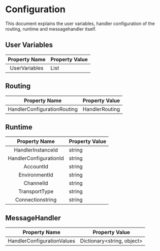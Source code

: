 # Configuration
This document explains the user variables, handler configuration of the routing, runtime and messagehandler itself.

## User Variables
|      Property Name     | Property Value |
|:----------------------:|----------------|
| UserVariables           | List<Variables>|

## Routing
|      Property Name     | Property Value |
|:----------------------:|----------------|
| HandlerConfigurationRouting | HandlerRouting |

## Runtime
|      Property Name     | Property Value |
|:----------------------:|----------------|
| HandlerInstanceId      | string         |
| HandlerConfigurationId | string         |
| AccountId              | string         |
| EnvironmentId          | string         |
| ChannelId              | string         |
| TransportType          | string         |
| Connectionstring       | string         |

## MessageHandler
|      Property Name     | Property Value |
|:----------------------:|----------------|
| HandlerConfigurationValues| Dictionary<string, object> |